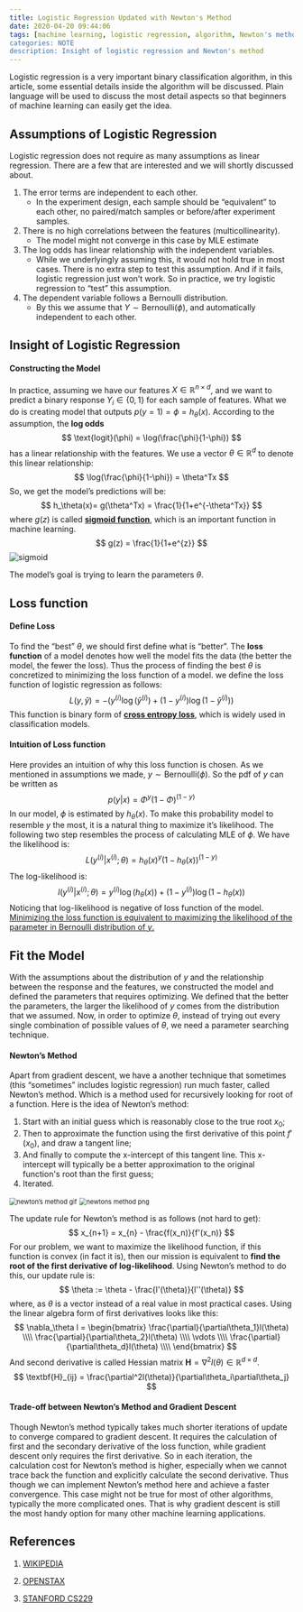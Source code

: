 ```yaml
---
title: Logistic Regression Updated with Newton's Method
date: 2020-04-20 09:44:06
tags: [machine learning, logistic regression, algorithm, Newton's method, loss function]
categories: NOTE
description: Insight of logistic regression and Newton's method
---
```


Logistic regression is a very important binary classification algorithm, in this article, some essential details inside the algorithm will be discussed. Plain language will be used to discuss the most detail aspects so that beginners of machine learning can easily get the idea.

## Assumptions of Logistic Regression

Logistic regression does not require as many assumptions as linear regression. There are a few that are interested and we will shortly discussed about.

1. The error terms are independent to each other.
   - In the experiment design, each sample should be “equivalent” to each other, no paired/match samples or before/after experiment samples.
2. There is no high correlations between the features (multicollinearity).
   - The model might not converge in this case by MLE estimate
3. The log odds has linear relationship with the independent variables.
   - While we underlyingly assuming this, it would not hold true in most cases. There is no extra step to test this assumption. And if it fails, logistic regression just won’t work. So in practice, we try logistic regression to “test” this assumption.
4. The dependent variable follows a Bernoulli distribution.
   - By this we assume that $Y \sim \text{Bernoulli}(\phi)$, and automatically independent to each other.

## Insight of Logistic Regression

#### Constructing the Model

In practice, assuming we have our features $X \in \mathbb{R}^{n \times d}$, and we want to predict a binary response $Y_i \in \{0,1\}$ for each sample of features. What we do is creating model that outputs $p(y=1) = \phi = h_\theta(x)$. According to the assumption, the **log odds** 
$$
\text{logit}(\phi) = \log(\frac{\phi}{1-\phi})
$$
has a linear relationship with the features. We use a vector $\theta \in \mathbb{R}^{d}$ to denote this linear relationship:
$$
\log(\frac{\phi}{1-\phi}) = \theta^Tx
$$
So, we get the model’s predictions will be:
$$
h_\theta(x)= g(\theta^Tx) = \frac{1}{1+e^{-\theta^Tx}}
$$
where $g(z)$ is called **[sigmoid function](https://en.wikipedia.org/wiki/Sigmoid_function)**, which is an important function in machine learning.
$$
g(z) = \frac{1}{1+e^{z}}
$$
![sigmoid](https://upload.wikimedia.org/wikipedia/commons/8/88/Logistic-curve.svg "Shape of Sigmoid Function")



The model’s goal is trying to learn the parameters $\theta$.



## Loss function

#### Define Loss

To find the “best” $\theta$, we should first define what is “better”. The **loss function** of a model denotes how well the model fits the data (the better the model, the fewer the loss). Thus the process of finding the best $\theta$ is concretized to minimizing the loss function of a model. we define the loss function of logistic regression as follows:
$$
L(y, \hat y) = -(y^{(i)}\log(\hat y^{(i)}) + (1-y^{(i)})\log(1-\hat y^{(i)}))
$$
This function is binary form of [**cross entropy loss**](https://en.wikipedia.org/wiki/Cross_entropy), which is widely used in classification models.

#### Intuition of Loss function

Here provides an intuition of why this loss function is chosen. As we mentioned in assumptions we made, $y \sim \text{Bernoulli}(\phi)$. So the pdf of $y$ can be written as
$$
p(y|x) = \Phi^{y}(1 - \Phi)^{(1-y)}
$$
In our model, $\phi$ is estimated by $h_\theta(x)$. To make this probability model to resemble $y$ the most, it is a natural thing to maximize it’s likelihood. The following two step resembles the process of calculating MLE of $\phi$. We have the likelihood is:
$$
L(y^{(i)}|x^{(i)};\theta) = h_\theta(x)^{y}(1-h_\theta(x))^{(1-y)}
$$
The log-likelihood is:
$$
l(y^{(i)}|x^{(i)};\theta) = y^{(i)}\log(h_\theta(x)) + (1 - y^{(i)})\log(1-h_\theta(x))
$$
Noticing that log-likelihood is negative of loss function of the model. <u>Minimizing the loss function is equivalent to maximizing the likelihood of the parameter in Bernoulli distribution of $y$.</u> 

## Fit the Model

With the assumptions about the distribution of $y$ and the relationship between the response and the features, we constructed the model and defined the parameters that requires optimizing. We defined that the better the parameters, the larger the likelihood of $y$ comes from the distribution that we assumed. Now, in order to optimize $\theta$, instead of trying out every single combination of possible values of $\theta$, we need a parameter searching technique. 

#### Newton’s Method

Apart from gradient descent, we have a another technique that sometimes (this “sometimes” includes logistic regression) run much faster, called Newton’s method. Which is a method used for recursively looking for root of a function. Here is the idea of Newton’s method:

1. Start with an initial guess which is reasonably close to the true root $x_0$;
2. Then to approximate the function using the first derivative of this point $f'(x_0)$, and draw a tangent line;
3. And finally to compute the x-intercept of this tangent line. This x-intercept will typically be a better approximation to the original function's root than the first guess;
4. Iterated.

<img src="https://upload.wikimedia.org/wikipedia/commons/e/e0/NewtonIteration_Ani.gif" alt="newton’s method gif" title="GIF Illustration of Newton's Method" style="zoom:80%;" />



<img src="https://openstax.org/resources/03a495b2b2b3d4dfa2b027fccdae44d1aba527a1" alt="newtons method png" title="Newton's Method: How to Get Next Guesses of Root of a Function" style="zoom: 80%;" />



The update rule for Newton’s method is as follows (not hard to get):
$$
x_{n+1} = x_{n} - \frac{f(x_n)}{f'(x_n)}
$$
For our problem, we want to maximize the likelihood function, if this function is convex (in fact it is), then our mission is equivalent to **find the root of the first derivative of log-likelihood**. Using Newton’s method to do this, our update rule is:
$$
\theta := \theta - \frac{l'(\theta)}{l''(\theta)}
$$
where, as $\theta$ is a vector instead of a real value in most practical cases. Using the linear algebra form of first derivatives looks like this:
$$
\nabla_\theta l = 
\begin{bmatrix}
    \frac{\partial}{\partial\theta_1}l(\theta) \\\\
    \frac{\partial}{\partial\theta_2}l(\theta) \\\\
    \vdots \\\\
    \frac{\partial}{\partial\theta_d}l(\theta) \\\\
\end{bmatrix}
$$
And second derivative is called Hessian matrix $\textbf{H} = \nabla^2 l(\theta) \in \mathbb{R}^{d \times d}$.
$$
\textbf{H}_{ij} = \frac{\partial^2l(\theta)}{\partial\theta_i\partial\theta_j}
$$


#### Trade-off between Newton’s Method and Gradient Descent

Though Newton’s method typically takes much shorter iterations of update to converge compared to gradient descent. It requires the calculation of first and the secondary derivative of the loss function, while gradient descent only requires the first derivative. So in each iteration, the calculation cost for Newton’s method is higher, especially when we cannot trace back the function and explicitly calculate the second derivative. Thus though we can implement Newton’s method here and achieve a faster convergence. This case might not be true for most of other algorithms, typically the more complicated ones. That is why gradient descent is still the most handy option for many other machine learning applications.

## References

1. [WIKIPEDIA](https://en.wikipedia.org/wiki/Newton%27s_method)
2. [OPENSTAX](https://openstax.org/books/calculus-volume-1/pages/4-9-newtons-method)

3. [STANFORD CS229](http://cs229.stanford.edu/notes/cs229-notes1.pdf)